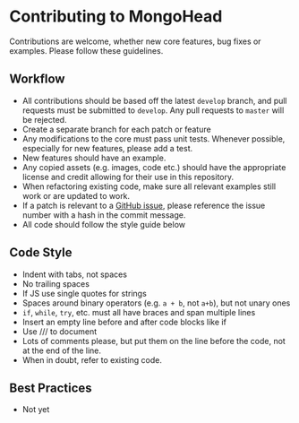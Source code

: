 # Contributing to MongoHead #

Contributions are welcome, whether new core features, bug fixes or examples. Please follow these guidelines.

## Workflow ##
* All contributions should be based off the latest `develop` branch, and pull requests must be submitted to `develop`. Any pull requests to `master` will be rejected.
* Create a separate branch for each patch or feature
* Any modifications to the core must pass unit tests. Whenever possible, especially for new features, please add a test.
* New features should have an example.
* Any copied assets (e.g. images, code etc.) should have the appropriate license and credit allowing for their use in this repository.
* When refactoring existing code, make sure all relevant examples still work or are updated to work.
* If a patch is relevant to a [GitHub issue](https://github.com/okutbay/fabrikafa/issues?state=open), please reference the issue number with a hash in the commit message.
* All code should follow the style guide below

## Code Style ##
* Indent with tabs, not spaces
* No trailing spaces
* If JS use single quotes for strings
* Spaces around binary operators (e.g. `a + b`, not `a+b`), but not unary ones
* `if`, `while`, `try`, etc. must all have braces and span multiple lines 
* Insert an empty line before and after code blocks like if
* Use /// to document
* Lots of comments please, but put them on the line before the code, not at the end of the line.
* When in doubt, refer to existing code.

## Best Practices ##
* Not yet